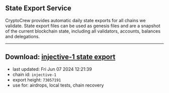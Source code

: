 ## State Export Service
CryptoCrew provides automatic daily state exports for all chains we validate. State export files can be used as genesis files and are a snapshot of the current blockchain state, including all validators, accounts, balances and delegations.

---
**Download: [injective-1 state export](https://dl-eu2.ccvalidators.com/SERVICE/injective/injective-1_export_73057191.json)**
---

- last updated: Fri Jun 07 2024 12:21:39
- chain id: `injective-1`
- export height: `73057191`
- use for: airdrops, local tests, chain recovery
